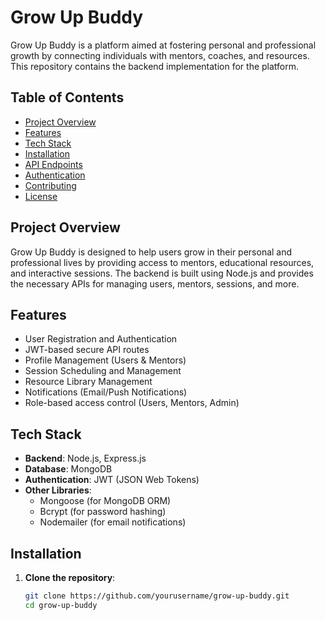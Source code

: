 # Grow Up Buddy

Grow Up Buddy is a platform aimed at fostering personal and professional growth by connecting individuals with mentors, coaches, and resources. This repository contains the backend implementation for the platform.

## Table of Contents

- [Project Overview](#project-overview)
- [Features](#features)
- [Tech Stack](#tech-stack)
- [Installation](#installation)
- [API Endpoints](#api-endpoints)
- [Authentication](#authentication)
- [Contributing](#contributing)
- [License](#license)

## Project Overview

Grow Up Buddy is designed to help users grow in their personal and professional lives by providing access to mentors, educational resources, and interactive sessions. The backend is built using Node.js and provides the necessary APIs for managing users, mentors, sessions, and more.

## Features

- User Registration and Authentication
- JWT-based secure API routes
- Profile Management (Users & Mentors)
- Session Scheduling and Management
- Resource Library Management
- Notifications (Email/Push Notifications)
- Role-based access control (Users, Mentors, Admin)

## Tech Stack

- **Backend**: Node.js, Express.js
- **Database**: MongoDB
- **Authentication**: JWT (JSON Web Tokens)
- **Other Libraries**: 
  - Mongoose (for MongoDB ORM)
  - Bcrypt (for password hashing)
  - Nodemailer (for email notifications)

## Installation

1. **Clone the repository**:
   ```bash
   git clone https://github.com/yourusername/grow-up-buddy.git
   cd grow-up-buddy
